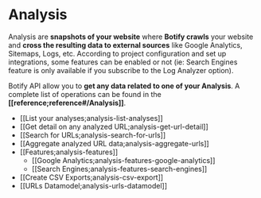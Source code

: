 # Analysis

Analysis are **snapshots of your website** where **Botify crawls** your website and **cross the resulting data to external sources** like Google Analytics, Sitemaps, Logs, etc.
According to project configuration and set up integrations, some features can be enabled or not (ie: Search Engines feature is only available if you subscribe to the Log Analyzer option).

Botify API allow you to **get any data related to one of your Analysis**. A complete list of operations can be found in the **[[reference;reference#/Analysis]]**.

- [[List your analyses;analysis-list-analyses]]
- [[Get detail on any analyzed URL;analysis-get-url-detail]]
- [[Search for URLs;analysis-search-for-urls]]
- [[Aggregate analyzed URL data;analysis-aggregate-urls]]
- [[Features;analysis-features]]
    - [[Google Analytics;analysis-features-google-analytics]]
    - [[Search Engines;analysis-features-search-engines]]
- [[Create CSV Exports;analysis-csv-export]]
- [[URLs Datamodel;analysis-urls-datamodel]]
